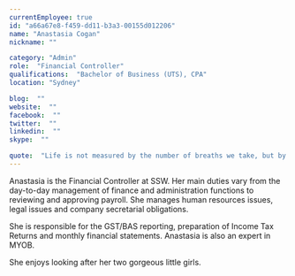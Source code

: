 ```yaml
---
currentEmployee: true
id: "a66a67e8-f459-dd11-b3a3-00155d012206"
name: "Anastasia Cogan"
nickname: ""

category: "Admin"
role:  "Financial Controller"
qualifications:  "Bachelor of Business (UTS), CPA"
location: "Sydney"

blog:  ""
website:  ""
facebook:  ""
twitter:  ""
linkedin:  ""
skype:  ""

quote:  "Life is not measured by the number of breaths we take, but by the moments that take our breath away."
---
```


Anastasia is the Financial Controller at SSW. Her main duties vary from the day-to-day management of finance and administration functions to reviewing and approving payroll. She manages human resources issues, legal issues and company secretarial obligations.

She is responsible for the GST/BAS reporting, preparation of Income Tax Returns and monthly financial statements. Anastasia is also an expert in MYOB.

She enjoys looking after her two gorgeous little girls. 